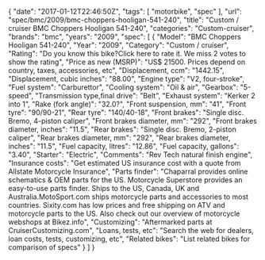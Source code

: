{
    "date": "2017-01-12T22:46:50Z",
    "tags": [
        "motorbike",
        "spec"
    ],
    "url": "spec\/bmc\/2009\/bmc-choppers-hooligan-541-240",
    "title": "Custom \/ cruiser BMC Choppers Hooligan 541-240",
    "categories": "Custom-cruiser",
    "brands": "bmc",
    "years": "2009",
    "spec": [
        {
            "Model": "BMC Choppers Hooligan 541-240",
            "Year": "2009",
            "Category": "Custom \/ cruiser",
            "Rating": "Do you know this bike?Click here to rate it. We miss 2 votes to show the rating",
            "Price as new (MSRP)": "US$ 21500.   Prices depend on country, taxes, accessories, etc",
            "Displacement, ccm": "1442.15",
            "Displacement, cubic inches": "88.00",
            "Engine type": "V2, four-stroke",
            "Fuel system": "Carburettor",
            "Cooling system": "Oil & air",
            "Gearbox": "5-speed",
            "Transmission type,final drive": "Belt",
            "Exhaust system": "Kerker 2 into 1",
            "Rake (fork angle)": "32.0?",
            "Front suspension, mm": "41",
            "Front tyre": "90\/90-21",
            "Rear tyre": "140\/40-18",
            "Front brakes": "Single disc. Bremo, 4-piston caliper",
            "Front brakes diameter, mm": "292",
            "Front brakes diameter, inches": "11.5",
            "Rear brakes": "Single disc. Bremo, 2-piston caliper",
            "Rear brakes diameter, mm": "292",
            "Rear brakes diameter, inches": "11.5",
            "Fuel capacity, litres": "12.86",
            "Fuel capacity, gallons": "3.40",
            "Starter": "Electric",
            "Comments": "Rev Tech natural finish engine",
            "Insurance costs": "Get estimated US insurance cost with a quote from Allstate Motorcycle Insurance",
            "Parts finder": "Chaparral provides online schematics & OEM parts for the US.   Motorcycle Superstore provides an easy-to-use parts finder. Ships to the US, Canada, UK and Australia.MotoSport.com ships motorcycle parts and accessories to most countries.    Sixity.com has low prices and free shipping on ATV and motorcycle parts to the US. Also check out our overview of motorcycle webshops at Bikez.info",
            "Customizing": "Aftermarked parts at CruiserCustomizing.com",
            "Loans, tests, etc": "Search the web for dealers, loan costs, tests, customizing, etc",
            "Related bikes": "List related bikes for comparison of specs"
        }
    ]
}
